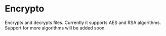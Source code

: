 # Encrypto
Encrypts and decrypts files. Currently it supports AES and RSA algorithms. Support for more algorithms will be added soon.
